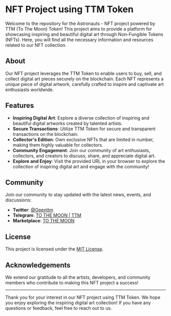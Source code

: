 # NFT Project using TTM Token

Welcome to the repository for the Astronauts - NFT project powered by TTM (To The Moon) Token! This project aims to provide a platform for showcasing inspiring and beautiful digital art through Non-Fungible Tokens (NFTs). Here, you will find all the necessary information and resources related to our NFT collection.

## About

Our NFT project leverages the TTM Token to enable users to buy, sell, and collect digital art pieces securely on the blockchain. Each NFT represents a unique piece of digital artwork, carefully crafted to inspire and captivate art enthusiasts worldwide.

## Features

- **Inspiring Digital Art**: Explore a diverse collection of inspiring and beautiful digital artworks created by talented artists.
- **Secure Transactions**: Utilize TTM Token for secure and transparent transactions on the blockchain.
- **Collector's Edition**: Own exclusive NFTs that are limited in number, making them highly valuable for collectors.
- **Community Engagement**: Join our community of art enthusiasts, collectors, and creators to discuss, share, and appreciate digital art.
- **Explore and Enjoy**: Visit the provided URL in your browser to explore the collection of inspiring digital art and engage with the community!

## Community

Join our community to stay updated with the latest news, events, and discussions:

- **Twitter**: [@Openttm](https://twitter.com/Openttm)
- **Telegram**: [TO THE MOON | TTM](https://t.me/openttm)
- **Marketplace**: [TO THE MOON](https://openmoon.co/)

## License

This project is licensed under the [MIT License](LICENSE).

## Acknowledgements

We extend our gratitude to all the artists, developers, and community members who contribute to making this NFT project a success!

---

Thank you for your interest in our NFT project using TTM Token. We hope you enjoy exploring the inspiring digital art collection! If you have any questions or feedback, feel free to reach out to us.
